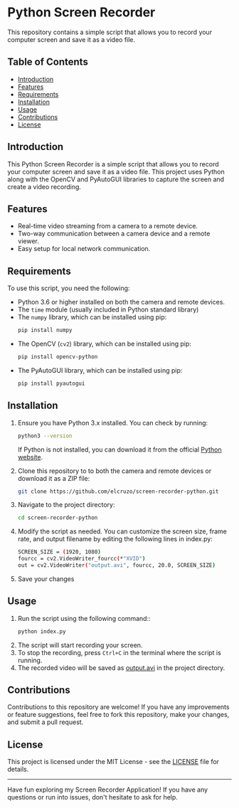 # Python Screen Recorder

This repository contains a simple script that allows you to record your computer screen and save it as a video file.

## Table of Contents

- [Introduction](#introduction)
- [Features](#features)
- [Requirements](#requirements)
- [Installation](#installation)
- [Usage](#usage)
- [Contributions](#contributions)
- [License](#license)

## Introduction

This Python Screen Recorder is a simple script that allows you to record your computer screen and save it as a video file. This project uses Python along with the OpenCV and PyAutoGUI libraries to capture the screen and create a video recording.

## Features

- Real-time video streaming from a camera to a remote device.
- Two-way communication between a camera device and a remote viewer.
- Easy setup for local network communication.

## Requirements

To use this script, you need the following:

- Python 3.6 or higher installed on both the camera and remote devices.
- The `time` module (usually included in Python standard library)
- The `numpy` library, which can be installed using pip:
  ```bash
  pip install numpy
  ```
- The OpenCV (`cv2`) library, which can be installed using pip:
  ```bash
  pip install opencv-python
  ```
- The PyAutoGUI library, which can be installed using pip:
  ```bash
  pip install pyautogui
  ```

## Installation

1. Ensure you have Python 3.x installed. You can check by running:

   ```bash
   python3 --version
   ```
   If Python is not installed, you can download it from the official [Python website](https://www.python.org/downloads/).

2. Clone this repository to to both the camera and remote devices or download it as a ZIP file:

   ```bash
   git clone https://github.com/elcruzo/screen-recorder-python.git
   ```
3. Navigate to the project directory:

   ```bash
   cd screen-recorder-python
   ```
4. Modify the script as needed. You can customize the screen size, frame rate, and output filename by editing the following lines in index.py:

   ```bash
   SCREEN_SIZE = (1920, 1080)
   fourcc = cv2.VideoWriter_fourcc(*"XVID")
   out = cv2.VideoWriter("output.avi", fourcc, 20.0, SCREEN_SIZE)
   ```
5. Save your changes

## Usage

1. Run the script using the following command::
   ```bash
   python index.py
   ```
2. The script will start recording your screen.
3. To stop the recording, press `Ctrl+C` in the terminal where the script is running.
4. The recorded video will be saved as [output.avi](output.avi) in the project directory.

## Contributions

Contributions to this repository are welcome! If you have any improvements or feature suggestions, feel free to fork this repository, make your changes, and submit a pull request.

## License

This project is licensed under the MIT License - see the [LICENSE](LICENSE) file for details.

---

Have fun exploring my Screen Recorder Application! If you have any questions or run into issues, don't hesitate to ask for help.

   
